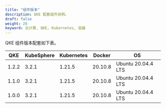 ```yaml
---
title: "组件版本"
description: QKE 配套组件说明。
draft: false
weight: 20
keyword: 云计算, QKE, Kubernetes, 容器
---
```


<!--## 组件版本-->

QKE 组件版本配套如下表。

| QKE   | KubeSphere | Kubernetes | Docker  | OS                 |
| ----- | ---------- | ---------- | ------- | ------------------ |
| 1.2.2 | 3.2.1      | 1.21.5     | 20.10.8 | Ubuntu 20.04.4 LTS |
| 1.1.0 | 3.2.1      | 1.21.5     | 20.10.8 | Ubuntu 20.04.4 LTS |
| 1.0.0 | 3.2.1      | 1.21.5     | 20.10.8 | Ubuntu 20.04.4 LTS |

<!--## 组件说明-->

